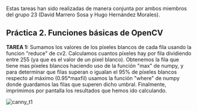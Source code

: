 Estas tareas han sido realizadas de manera conjunta por ambos miembros del grupo 23 (David Marrero Sosa y Hugo Hernández Morales).

## Práctica 2. Funciones básicas de OpenCV

**TAREA 1:** Sumamos los valores de los píxeles blancos de cada fila usando la funcion "reduce" de cv2. Calculamos cuantos píxeles hay por fila dividiendo entre 255 (ya que es el valor de un pixel blanco). Obtenemos la fila que tiene mas píxeles blancos haciendo uso de la función "max" de numpy, y para determinar que filas superan o igualan el 95% de píxeles blancos respecto al máximo (0.95*maxfil) usamos la función "where" de numpy donde guardamos las filas que superen dicho umbral. Finalmente, imprimimos por pantalla los resultados que hemos ido calculando.

![canny_t1](https://github.com/user-attachments/assets/0322e3c4-f6a2-4625-b8f3-b0f9e9bed099)
